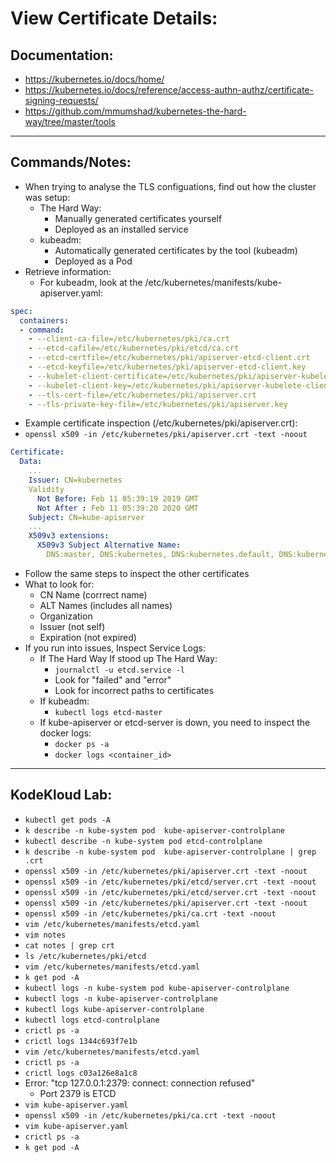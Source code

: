 # View Certificate Details:
## Documentation:
- https://kubernetes.io/docs/home/
- https://kubernetes.io/docs/reference/access-authn-authz/certificate-signing-requests/
- https://github.com/mmumshad/kubernetes-the-hard-way/tree/master/tools
---

## Commands/Notes:
- When trying to analyse the TLS configuations, find out how the cluster was setup:
  - The Hard Way:
    - Manually generated certificates yourself
    - Deployed as an installed service
  - kubeadm:
    - Automatically generated certificates by the tool (kubeadm)
    - Deployed as a Pod
- Retrieve information:
  - For kubeadm, look at the /etc/kubernetes/manifests/kube-apiserver.yaml:
```yaml
spec:
  containers:
  - command:
    - --client-ca-file=/etc/kubernetes/pki/ca.crt
    - --etcd-cafile=/etc/kubernetes/pki/etcd/ca.crt
    - --etcd-certfile=/etc/kubernetes/pki/apiserver-etcd-client.crt
    - --etcd-keyfile=/etc/kubernetes/pki/apiserver-etcd-client.key
    - --kubelet-client-certificate=/etc/kubernetes/pki/apiserver-kubelet-client.crt
    - --kubelet-client-key=/etc/kubernetes/pki/apiserver-kubelete-client.key
    - --tls-cert-file=/etc/kubernetes/pki/apiserver.crt
    - --tls-private-key-file=/etc/kubernetes/pki/apiserver.key
```
- Example certificate inspection (/etc/kubernetes/pki/apiserver.crt):
- `openssl x509 -in /etc/kubernetes/pki/apiserver.crt -text -noout`
```yaml
Certificate:
  Data:
    ...
    Issuer: CN=kubernetes
    Validity
      Not Before: Feb 11 05:39:19 2019 GMT
      Not After : Feb 11 05:39:20 2020 GMT
    Subject: CN=kube-apiserver
    ...
    X509v3 extensions:
      X509v3 Subject Alternative Name:
        DNS:master, DNS:kubernetes, DNS:kubernetes.default, DNS:kubernetes.default.svc, DNS:kubernetes.default.svc.cluster.local, IP Address:10.96.0.1, IP Address:172.17.0.27
```
  - Follow the same steps to inspect the other certificates
  - What to look for:
    - CN Name (corrrect name)
    - ALT Names (includes all names)
    - Organization
    - Issuer (not self)
    - Expiration (not expired)
  - If you run into issues, Inspect Service Logs:
    - If The Hard Way If stood up The Hard Way:
      - `journalctl -u etcd.service -l`
      - Look for "failed" and "error"
      - Look for incorrect paths to certificates
    - If kubeadm:
      - `kubectl logs etcd-master`
    - If kube-apiserver or etcd-server is down, you need to inspect the docker logs:
      - `docker ps -a`
      - `docker logs <container_id>`  
---

## KodeKloud Lab:
- `kubectl get pods -A`
- `k describe -n kube-system pod  kube-apiserver-controlplane`
- `kubectl describe -n kube-system pod etcd-controlplane `
- `k describe -n kube-system pod  kube-apiserver-controlplane | grep .crt`
- `openssl x509 -in /etc/kubernetes/pki/apiserver.crt -text -noout`
- `openssl x509 -in /etc/kubernetes/pki/etcd/server.crt -text -noout`
- `openssl x509 -in /etc/kubernetes/pki/etcd/server.crt -text -noout`
- `openssl x509 -in /etc/kubernetes/pki/apiserver.crt -text -noout`
- `openssl x509 -in /etc/kubernetes/pki/ca.crt -text -noout`
- `vim /etc/kubernetes/manifests/etcd.yaml `
- `vim notes`
- `cat notes | grep crt`
- `ls /etc/kubernetes/pki/etcd`
- `vim /etc/kubernetes/manifests/etcd.yaml `
- `k get pod -A`
- `kubectl logs -n kube-system pod kube-apiserver-controlplane`
- `kubectl logs -n kube-apiserver-controlplane`
- `kubectl logs kube-apiserver-controlplane`
- `kubectl logs etcd-controlplane`
- `crictl ps -a`
- `crictl logs 1344c693f7e1b`
- `vim /etc/kubernetes/manifests/etcd.yaml `
- `crictl ps -a`
- `crictl logs c03a126e8a1c8`
- Error: "tcp 127.0.0.1:2379: connect: connection refused"
  - Port 2379 is ETCD
- `vim kube-apiserver.yaml `
- `openssl x509 -in /etc/kubernetes/pki/ca.crt -text -noout`
- `vim kube-apiserver.yaml `
- `crictl ps -a`
- `k get pod -A`
